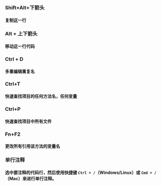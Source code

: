 ### Shift+Alt+下箭头 

#### 复制这一行



### Alt + 上下箭头

#### 移动这一行代码



### Ctrl + D

#### 多重编辑重复名



### Ctrl+T

#### 快速查找项目的任何方法名，任何变量



### Ctrl+P

#### 快速查找项目中所有文件



### Fn+F2

#### 更改所有引用该方法的变量名



### 单行注释

#### 选中要注释的代码行，然后使用快捷键 `Ctrl + /`（Windows/Linux）或 `Cmd + /`（Mac）来进行单行注释。
